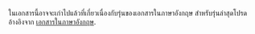 ในเอกสารนี้อาจจะเก่าไปแล้วที่เกี่ยวเนื่องกับรุ่นของเอกสารในภาษาอังกฤษ สำหรับรุ่นล่าสุดโปรดอ้างอิงจาก <a href="/">เอกสารในภาษาอังกฤษ</a>.
